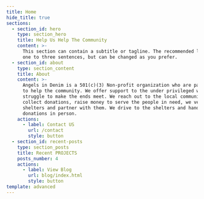 ```yaml
---
title: Home
hide_title: true
sections:
  - section_id: hero
    type: section_hero
    title: Help Us Help The Community
    content: >-
      This section can contain a subtitle or tagline. The recommended length is
      one to three sentences, but can be changed as you prefer.
  - section_id: about
    type: section_content
    title: About
    content: >-
      Angels in Denim is a 501(c)(3) Non-profit organization who are passionate
      to help the community. We offer support to the under privileged who
      struggle to make the ends meet. We reach out to the local community,
      collect donations, raise money to serve the people in need, we vet the
      shelters and partner with them. We drive to the shelters and hand over the
      donations in person.
    actions:
      - label: Contact US
        url: /contact
        style: button
  - section_id: recent-posts
    type: section_posts
    title: Recent PROJECTS
    posts_number: 4
    actions:
      - label: View Blog
        url: blog/index.html
        style: button
template: advanced
---
```

